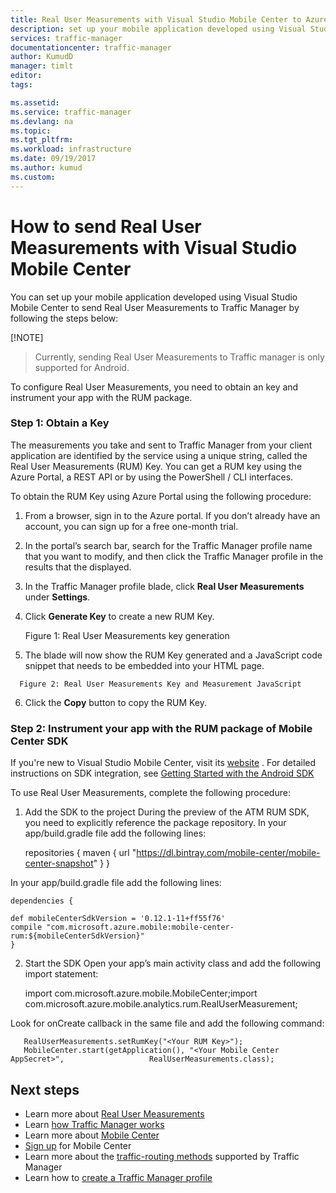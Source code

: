 ```yaml
---
title: Real User Measurements with Visual Studio Mobile Center to Azure Traffic Manager | Microsoft Docs
description: set up your mobile application developed using Visual Studio Mobile Center to send Real User Measurements to Traffic Manager
services: traffic-manager
documentationcenter: traffic-manager
author: KumudD
manager: timlt
editor: 
tags: 

ms.assetid: 
ms.service: traffic-manager
ms.devlang: na
ms.topic: 
ms.tgt_pltfrm: 
ms.workload: infrastructure
ms.date: 09/19/2017
ms.author: kumud
ms.custom: 
---
```


# How to send Real User Measurements with Visual Studio Mobile Center
You can set up your mobile application developed using Visual Studio Mobile Center to send Real User Measurements to Traffic Manager by following the steps below:

[!NOTE]
> Currently, sending Real User Measurements to Traffic manager is only supported for Android.

To configure Real User Measurements, you need to obtain an key and instrument your app with the RUM package.

### Step 1: Obtain a Key
    
The measurements you take and sent to Traffic Manager from your client application are identified by the service using a unique string, called the Real User Measurements (RUM) Key. You can get a RUM key using the Azure Portal, a REST API or by using the PowerShell / CLI interfaces.

To obtain the RUM Key using Azure Portal using the following procedure:
   1. From a browser, sign in to the Azure portal. If you don’t already have an account, you can sign up for a free one-month trial.
   2. In the portal’s search bar, search for the Traffic Manager profile name that you want to modify, and then click the Traffic Manager profile in the results that the displayed.
   3. In the Traffic Manager profile blade, click **Real User Measurements** under **Settings**.
   4. Click **Generate Key** to create a new RUM Key.
 
      Figure 1: Real User Measurements key generation

   5.	The blade will now show the RUM Key generated and a JavaScript code snippet that needs to be embedded into your HTML page.
 
      Figure 2: Real User Measurements Key and Measurement JavaScript
 
   6. Click the **Copy** button to copy the RUM Key. 

### Step 2: Instrument your app with the RUM package of Mobile Center SDK

If you're new to Visual Studio Mobile Center, visit its [website](https://mobile.azure.com) . For detailed instructions on SDK integration, see
[Getting Started with the Android SDK](https://docs.microsoft.com/en-us/mobile-center/sdk/getting-started/Android)

To use Real User Measurements, complete the following procedure:

1.  Add the SDK to the project
During the preview of the ATM RUM SDK, you need to explicitly reference the package repository. In your app/build.gradle file add the following lines:

    repositories { maven { url "https://dl.bintray.com/mobile-center/mobile-center-snapshot" } }

In your app/build.gradle file add the following lines: 
        
    dependencies {   
 
    def mobileCenterSdkVersion = '0.12.1-11+ff55f76'    
    compile "com.microsoft.azure.mobile:mobile-center-rum:${mobileCenterSdkVersion}"
    }

2. Start the SDK
Open your app’s main activity class and add the following import statement:

    import com.microsoft.azure.mobile.MobileCenter;import com.microsoft.azure.mobile.analytics.rum.RealUserMeasurement;

Look for onCreate callback in the same file and add the following command:
        
       RealUserMeasurements.setRumKey("<Your RUM Key>");
       MobileCenter.start(getApplication(), "<Your Mobile Center AppSecret>",                   RealUserMeasurements.class);


## Next steps
- Learn more about [Real User Measurements](traffic-manager-rum-overview.md)
- Learn [how Traffic Manager works](traffic-manager-overview.md)
- Learn more about [Mobile Center](https://docs.microsoft.com/en-us/mobile-center/)
- [Sign up](https://mobile.azure.com) for Mobile Center
- Learn more about the [traffic-routing methods](traffic-manager-routing-methods.md) supported by Traffic Manager
- Learn how to [create a Traffic Manager profile](traffic-manager-create-profile)

